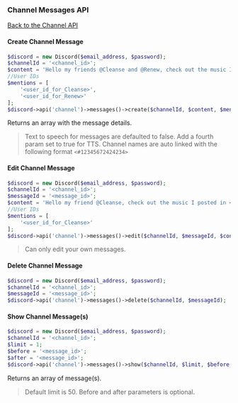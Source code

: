 ### Channel Messages API
[Back to the Channel API](../Channel.md)

#### Create Channel Message

```php
$discord = new Discord($email_address, $password);
$channelId = '<channel_id>';
$content = 'Hello my friends @Cleanse and @Renew, check out the music I posted in <#channel_id>?';
//User IDs
$mentions = [
    '<user_id_for_Cleanse>',
    '<user_id_for_Renew>'
];
$discord->api('channel')->messages()->create($channelId, $content, $mentions);
```

Returns an array with the message details.

> Text to speech for messages are defaulted to false. Add a fourth param set to true for TTS.
> Channel names are auto linked with the following format `<#12345672424234>`

#### Edit Channel Message

```php
$discord = new Discord($email_address, $password);
$channelId = '<channel_id>';
$messageId = '<message_id>';
$content = 'Hello my friend @Cleanse, check out the music I posted in <#channel_id>?';
//User IDs
$mentions = [
    '<user_id_for_Cleanse>'
];
$discord->api('channel')->messages()->edit($channelId, $messageId, $content, $mentions);
```

> Can only edit your own messages.

#### Delete Channel Message

```php
$discord = new Discord($email_address, $password);
$channelId = '<channel_id>';
$messageId = '<message_id>';
$discord->api('channel')->messages()->delete($channelId, $messageId);
```

#### Show Channel Message(s)

```php
$discord = new Discord($email_address, $password);
$channelId = '<channel_id>';
$limit = 1;
$before = '<message_id>';
$after = '<message_id>';
$discord->api('channel')->messages()->show($channelId, $limit, $before, $after);
```

Returns an array of message(s).

> Default limit is 50. Before and after parameters is optional.
